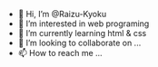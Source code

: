 - 👋 Hi, I’m @Raizu-Kyoku
- 👀 I’m interested in web programing
- 🌱 I’m currently learning html & css
- 💞️ I’m looking to collaborate on ...
- 📫 How to reach me ...

<!---
Raizu-Kyoku/Raizu-Kyoku is a ✨ special ✨ repository because its `README.md` (this file) appears on your GitHub profile.
You can click the Preview link to take a look at your changes.
--->
